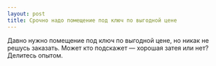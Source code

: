 ```yaml
---
layout: post 
title: Срочно надо помещение под ключ по выгодной цене 
--- 
```

Давно нужно помещение под ключ по выгодной цене, но никак не решусь заказать. Может кто подскажет — хорошая затея или нет? Делитесь опытом.
